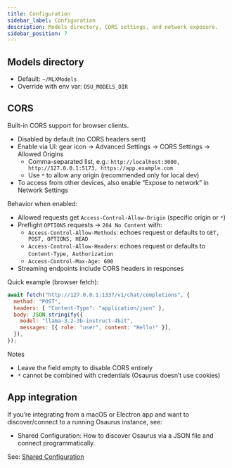 ```yaml
---
title: Configuration
sidebar_label: Configuration
description: Models directory, CORS settings, and network exposure.
sidebar_position: 7
---
```


## Models directory

- Default: `~/MLXModels`
- Override with env var: `OSU_MODELS_DIR`

## CORS

Built-in CORS support for browser clients.

- Disabled by default (no CORS headers sent)
- Enable via UI: gear icon → Advanced Settings → CORS Settings → Allowed Origins
  - Comma-separated list, e.g.: `http://localhost:3000, http://127.0.0.1:5173, https://app.example.com`
  - Use `*` to allow any origin (recommended only for local dev)
- To access from other devices, also enable “Expose to network” in Network Settings

Behavior when enabled:

- Allowed requests get `Access-Control-Allow-Origin` (specific origin or `*`)
- Preflight `OPTIONS` requests → `204 No Content` with:
  - `Access-Control-Allow-Methods`: echoes request or defaults to `GET, POST, OPTIONS, HEAD`
  - `Access-Control-Allow-Headers`: echoes request or defaults to `Content-Type, Authorization`
  - `Access-Control-Max-Age: 600`
- Streaming endpoints include CORS headers in responses

Quick example (browser fetch):

```javascript
await fetch("http://127.0.0.1:1337/v1/chat/completions", {
  method: "POST",
  headers: { "Content-Type": "application/json" },
  body: JSON.stringify({
    model: "llama-3.2-3b-instruct-4bit",
    messages: [{ role: "user", content: "Hello!" }],
  }),
});
```

Notes

- Leave the field empty to disable CORS entirely
- `*` cannot be combined with credentials (Osaurus doesn’t use cookies)

## App integration

If you’re integrating from a macOS or Electron app and want to discover/connect to a running Osaurus instance, see:

- Shared Configuration: How to discover Osaurus via a JSON file and connect programmatically.

See: [Shared Configuration](./shared-configuration.md)
